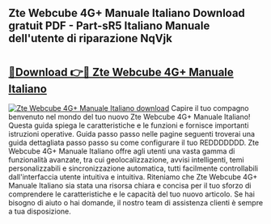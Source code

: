 ## Zte Webcube 4G+ Manuale Italiano Download gratuit PDF - Part-sR5 Italiano Manuale dell'utente di riparazione NqVjk

# <h2><a href="http://df98qv.blite.top/?on=Zte+Webcube+4G%2b+Manuale+Italiano">🔗Download 👉🔴 Zte Webcube 4G+ Manuale Italiano</a></h2>

[![Zte Webcube 4G+ Manuale Italiano download](https://i.imgur.com/lujVjoI.png)](http://df98qv.blite.top/?on=Zte+Webcube+4G%2b+Manuale+Italiano)
Capire il tuo compagno benvenuto nel mondo del tuo nuovo Zte Webcube 4G+ Manuale Italiano! Questa guida spiega le caratteristiche e le funzioni e fornisce importanti istruzioni operative. Guida passo passo nelle pagine seguenti troverai una guida dettagliata passo passo su come configurare il tuo REDDDDDDD. Zte Webcube 4G+ Manuale Italiano offre agli utenti una vasta gamma di funzionalità avanzate, tra cui geolocalizzazione, avvisi intelligenti, temi personalizzabili e sincronizzazione automatica, tutti facilmente controllabili dall'interfaccia utente intuitiva e intuitiva. Riteniamo che Zte Webcube 4G+ Manuale Italiano sia stata una risorsa chiara e concisa per il tuo sforzo di comprendere le caratteristiche e le capacità del tuo nuovo articolo. Se hai bisogno di aiuto o hai domande, il nostro team di assistenza clienti è sempre a tua disposizione.
